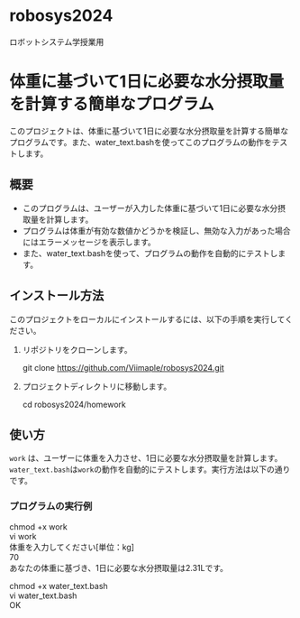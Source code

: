 # robosys2024
ロボットシステム学授業用
# 体重に基づいて1日に必要な水分摂取量を計算する簡単なプログラム

このプロジェクトは、体重に基づいて1日に必要な水分摂取量を計算する簡単なプログラムです。また、water_text.bashを使ってこのプログラムの動作をテストします。

## 概要

- このプログラムは、ユーザーが入力した体重に基づいて1日に必要な水分摂取量を計算します。
- プログラムは体重が有効な数値かどうかを検証し、無効な入力があった場合にはエラーメッセージを表示します。
- また、water_text.bashを使って、プログラムの動作を自動的にテストします。

## インストール方法

このプロジェクトをローカルにインストールするには、以下の手順を実行してください。

1. リポジトリをクローンします。

    git clone https://github.com/Viimaple/robosys2024.git

2. プロジェクトディレクトリに移動します。

    cd robosys2024/homework

## 使い方

`work` は、ユーザーに体重を入力させ、1日に必要な水分摂取量を計算します。`water_text.bash`は`work`の動作を自動的にテストします。実行方法は以下の通りです。

### プログラムの実行例

chmod +x work  
vi work  
体重を入力してください[単位：kg]  
70  
あなたの体重に基づき、1日に必要な水分摂取量は2.31Lです。  

chmod +x water_text.bash  
vi water_text.bash  
OK  
